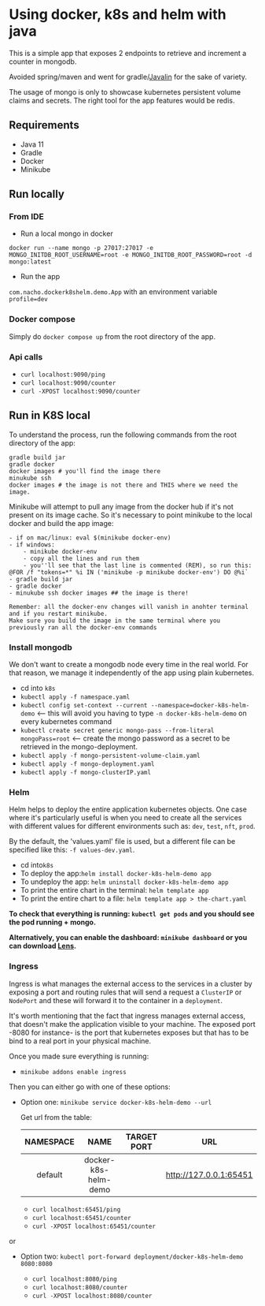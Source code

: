# Using docker, k8s and helm with java

This is a simple app that exposes 2 endpoints to retrieve and increment a counter in mongodb.

Avoided spring/maven and went for gradle/[Javalin](https://javalin.io/)  for the sake of variety.

The usage of mongo is only to showcase kubernetes persistent volume claims and secrets. The right tool for the app features would be redis.

## Requirements

- Java 11
- Gradle
- Docker
- Minikube

## Run locally

### From IDE

- Run a local mongo in docker
  
`docker run --name mongo -p 27017:27017 -e MONGO_INITDB_ROOT_USERNAME=root -e MONGO_INITDB_ROOT_PASSWORD=root -d mongo:latest`

- Run the app
  
`com.nacho.dockerk8shelm.demo.App` with an environment variable `profile=dev`

### Docker compose

Simply do `docker compose up` from the root directory of the app.

### Api calls

- `curl localhost:9090/ping`
- `curl localhost:9090/counter`
- `curl -XPOST localhost:9090/counter`

## Run in K8S local

To understand the process, run the following commands from the root directory of the app:

    gradle build jar
    gradle docker
    docker images # you'll find the image there
    minukube ssh
    docker images # the image is not there and THIS where we need the image.

Minikube will attempt to pull any image from the docker hub if it's not present on its image cache. So it's necessary to
point minikube to the local docker and build the app image:

    - if on mac/linux: eval $(minikube docker-env)
    - if windows: 
        - minikube docker-env
        - copy all the lines and run them
        - you''ll see that the last line is commented (REM), so run this: @FOR /f "tokens=*" %i IN ('minikube -p minikube docker-env') DO @%i`
    - gradle build jar
    - gradle docker
    - minukube ssh docker images ## the image is there!

    Remember: all the docker-env changes will vanish in anohter terminal and if you restart minikube. 
    Make sure you build the image in the same terminal where you previously ran all the docker-env commands

### Install mongodb

We don't want to create a mongodb node every time in the real world. For that reason, we manage it independently of the app using plain kubernetes.

- cd into `k8s`
- `kubectl apply -f namespace.yaml`
- `kubectl config set-context --current --namespace=docker-k8s-helm-demo` <-- this will avoid you having to type `-n docker-k8s-helm-demo` on every kubernetes command
- `kubectl create secret generic mongo-pass --from-literal mongoPass=root` <-- create the mongo password as a secret to be retrieved in the mongo-deployment.
- `kubectl apply -f mongo-persistent-volume-claim.yaml`
- `kubectl apply -f mongo-deployment.yaml`
- `kubectl apply -f mongo-clusterIP.yaml`

### Helm

Helm helps to deploy the entire application kubernetes objects. One case where it's particularly useful is when you need
to create all the services with different values for different environments such as: `dev`, `test`, `nft`, `prod`.

By the default, the 'values.yaml' file is used, but a different file can be specified like this: `-f values-dev.yaml`.

- cd into`k8s`
- To deploy the app:`helm install docker-k8s-helm-demo app`
- To undeploy the app: `helm uninstall docker-k8s-helm-demo app`
- To print the entire chart in the terminal: `helm template app`
- To print the entire chart to a file: `helm template app > the-chart.yaml`

**To check that everything is running: `kubectl get pods` and you should see the pod running + mongo.**

**Alternatively, you can enable the dashboard: `minikube dashboard` or you can download [Lens](https://k8slens.dev/).**

### Ingress

Ingress is what manages the external access to the services in a cluster by exposing a port and routing rules that will 
send a request a `ClusterIP` or `NodePort` and these will forward it to the container in a `deployment`.

It's worth mentioning that the fact that ingress manages external access, that doesn't make the application visible to your machine.
The exposed port -8080 for instance- is the port that kubernetes exposes but that has to be bind to a real port in your physical machine. 

Once you made sure everything is running:

- `minikube addons enable ingress`

Then you can either go with one of these options:

- Option one: `minikube service docker-k8s-helm-demo --url`

  Get url from the table:

    | NAMESPACE     | NAME                 |  TARGET PORT  | URL                    |
    | :------------:|:--------------------:|:-------------:|:----------------------:|
    | default       | docker-k8s-helm-demo |               | http://127.0.0.1:65451 |

  - `curl localhost:65451/ping`
  - `curl localhost:65451/counter`
  - `curl -XPOST localhost:65451/counter`

or

- Option two: `kubectl port-forward deployment/docker-k8s-helm-demo 8080:8080`

  - `curl localhost:8080/ping`
  - `curl localhost:8080/counter`
  - `curl -XPOST localhost:8080/counter`
